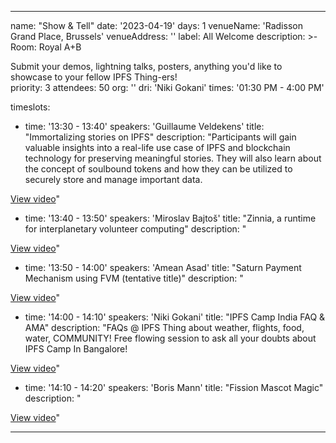---

name: "Show & Tell"
date: '2023-04-19'
days: 1
venueName: 'Radisson Grand Place, Brussels'
venueAddress: ''
label: All Welcome
description: >-
  Room: Royal A+B
  
  Submit your demos, lightning talks, posters, anything you'd like to showcase to your fellow IPFS Thing-ers!  
priority: 3
attendees: 50
org: ''
dri: 'Niki Gokani'
times: '01:30 PM - 4:00 PM'

timeslots:
  - time: '13:30 - 13:40'
    speakers: 'Guillaume Veldekens'
    title: "Immortalizing stories on IPFS"
    description: "Participants will gain valuable insights into a real-life use case of IPFS and blockchain technology for preserving meaningful stories. They will also learn about the concept of soulbound tokens and how they can be utilized to securely store and manage important data.

[View video](https://youtu.be/JCp1c7KzfW8)"

  - time: '13:40 - 13:50'
    speakers: 'Miroslav  Bajtoš'
    title: "Zinnia, a runtime for interplanetary volunteer computing"
    description: "

[View video](https://www.youtube.com/watch?v=bD1b_r53RA0)"

  - time: '13:50 - 14:00'
    speakers: 'Amean Asad'
    title: "Saturn Payment Mechanism using FVM (tentative title)"
    description: "

[View video](https://www.youtube.com/watch?v=tKi-cbOlHXM)"

  - time: '14:00 - 14:10'
    speakers: 'Niki Gokani'
    title: "IPFS Camp India FAQ & AMA"
    description: "FAQs @ IPFS Thing about weather, flights, food, water, COMMUNITY! Free flowing session to ask all your doubts about IPFS Camp In Bangalore!

[View video](https://www.youtube.com/watch?v=JK1E6--sdbA)"

  - time: '14:10 - 14:20'
    speakers: 'Boris Mann'
    title: "Fission Mascot Magic"
    description: "

[View video](https://www.youtube.com/watch?v=jDCK6xldrlk)"

---